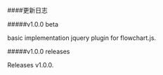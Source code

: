 ####更新日志

#####v1.0.0 beta

basic implementation jquery plugin for flowchart.js.

#####v1.0.0 releases

Releases v1.0.0.
